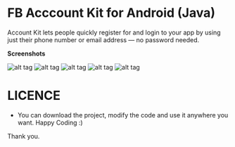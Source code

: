 # FB Acccount Kit for Android (Java)

Account Kit lets people quickly register for and login to your app by using just their phone number or email address — no password needed.

__Screenshots__

![alt tag](https://user-images.githubusercontent.com/13184472/46763819-96e1b780-ccfc-11e8-89bd-f931456f4c73.png) ![alt tag](https://user-images.githubusercontent.com/13184472/46763814-96492100-ccfc-11e8-9ab1-ab9ec16f8753.png) ![alt tag](https://user-images.githubusercontent.com/13184472/46763815-96492100-ccfc-11e8-8bd9-c7a0f7d1728a.png) ![alt tag](https://user-images.githubusercontent.com/13184472/46763816-96e1b780-ccfc-11e8-896e-d3075b5c886a.png) ![alt tag](https://user-images.githubusercontent.com/13184472/46763817-96e1b780-ccfc-11e8-84ba-d1da646ae58d.png)

# LICENCE

* You can download the project, modify the code and use it anywhere you want. Happy Coding :)

Thank you.
